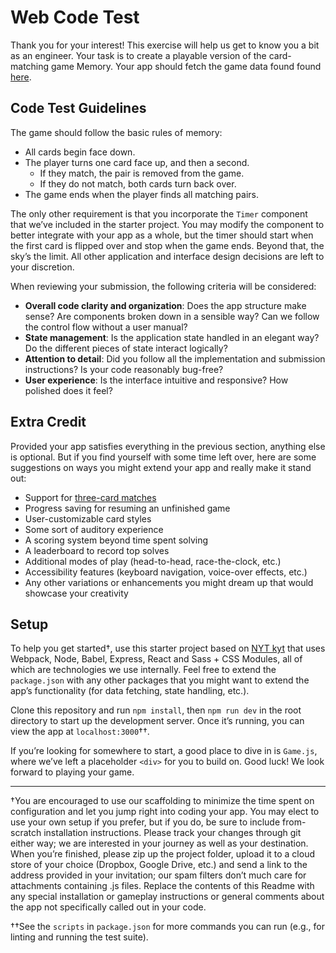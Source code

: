 #  Web Code Test

Thank you for your interest! This exercise will help us
get to know you a bit as an engineer. Your task is to create a playable version
of the card-matching game Memory. Your app should fetch the game data found
found [here](https://web-code-test-dot-nyt-games-prd.appspot.com/cards.json).

## Code Test Guidelines

The game should follow the basic rules of memory:

* All cards begin face down.
* The player turns one card face up, and then a second.
  * If they match, the pair is removed from the game.
  * If they do not match, both cards turn back over.
* The game ends when the player finds all matching pairs.

The only other requirement is that you incorporate the `Timer` component that
we’ve included in the starter project. You may modify the component to better
integrate with your app as a whole, but the timer should start when the first
card is flipped over and stop when the game ends. Beyond that, the sky’s the
limit. All other application and interface design decisions are left to your
discretion.

When reviewing your submission, the following criteria will be considered:

* **Overall code clarity and organization**: Does the app structure make sense?
  Are components broken down in a sensible way? Can we follow the control flow
  without a user manual?
* **State management**: Is the application state handled in an elegant way? Do
  the different pieces of state interact logically?
* **Attention to detail**: Did you follow all the implementation and submission
  instructions? Is your code reasonably bug-free?
* **User experience**: Is the interface intuitive and responsive? How polished
  does it feel?

## Extra Credit

Provided your app satisfies everything in the previous section, anything else is
optional. But if you find yourself with some time left over, here are some
suggestions on ways you might extend your app and really make it stand out:

* Support for
  [three-card matches](https://web-code-test-dot-nyt-games-prd.appspot.com/triples.json)
* Progress saving for resuming an unfinished game
* User-customizable card styles
* Some sort of auditory experience
* A scoring system beyond time spent solving
* A leaderboard to record top solves
* Additional modes of play (head-to-head, race-the-clock, etc.)
* Accessibility features (keyboard navigation, voice-over effects, etc.)
* Any other variations or enhancements you might dream up that would showcase
  your creativity

## Setup

To help you get started†, use this starter project based on
[NYT kyt](https://github.com/NYTimes/kyt) that uses Webpack, Node, Babel,
Express, React and Sass + CSS Modules, all of which are technologies we use
internally. Feel free to extend the `package.json` with any other packages that
you might want to extend the app’s functionality (for data fetching, state
handling, etc.).

Clone this repository and run `npm install`, then `npm run dev` in the root
directory to start up the development server. Once it’s running, you can view
the app at `localhost:3000`††.

If you’re looking for somewhere to start, a good place to dive in is `Game.js`,
where we’ve left a placeholder `<div>` for you to build on. Good luck! We look
forward to playing your game.

---

†You are encouraged to use our scaffolding to minimize the time spent on
configuration and let you jump right into coding your app. You may elect to use
your own setup if you prefer, but if you do, be sure to include from-scratch
installation instructions. Please track your changes through git either way; we
are interested in your journey as well as your destination. When you’re
finished, please zip up the project folder, upload it to a cloud store of your
choice (Dropbox, Google Drive, etc.) and send a link to the address provided in
your invitation; our spam filters don’t much care for attachments containing .js
files. Replace the contents of this Readme with any special installation or
gameplay instructions or general comments about the app not specifically called
out in your code.

††See the `scripts` in `package.json` for more commands you can run (e.g., for
linting and running the test suite).
